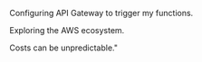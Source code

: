 Configuring API Gateway to trigger my functions.

Exploring the AWS ecosystem.

Costs can be unpredictable."